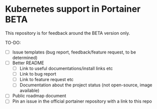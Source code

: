 # Kubernetes support in Portainer BETA

This repository is for feedback around the BETA version only.

TO-DO:

- [ ] Issue templates (bug report, feedback/feature request, to be determined)
- [ ] Better README
  - [ ] Link to useful documentations/install links etc
  - [ ] Link to bug report
  - [ ] Link to feature request etc
  - [ ] Documentation about the project status (not open-source, image available)
- [ ] Public roadmap document
- [ ] Pin an issue in the official portainer repository with a link to this repo
